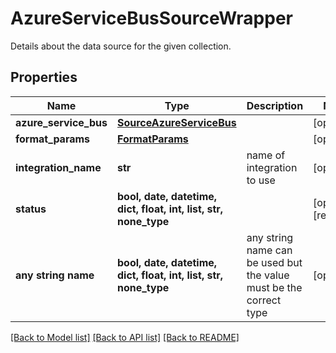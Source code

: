 # AzureServiceBusSourceWrapper

Details about the data source for the given collection.

## Properties
Name | Type | Description | Notes
------------ | ------------- | ------------- | -------------
**azure_service_bus** | [**SourceAzureServiceBus**](SourceAzureServiceBus.md) |  | [optional] 
**format_params** | [**FormatParams**](FormatParams.md) |  | [optional] 
**integration_name** | **str** | name of integration to use | [optional] 
**status** | **bool, date, datetime, dict, float, int, list, str, none_type** |  | [optional] [readonly] 
**any string name** | **bool, date, datetime, dict, float, int, list, str, none_type** | any string name can be used but the value must be the correct type | [optional]

[[Back to Model list]](../README.md#documentation-for-models) [[Back to API list]](../README.md#documentation-for-api-endpoints) [[Back to README]](../README.md)


